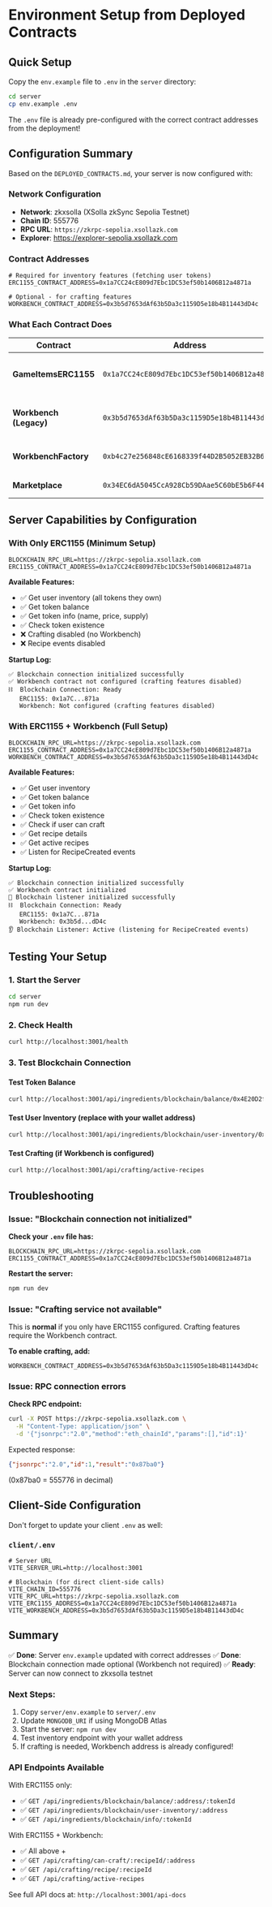 # Environment Setup from Deployed Contracts

## Quick Setup

Copy the `env.example` file to `.env` in the `server` directory:

```bash
cd server
cp env.example .env
```

The `.env` file is already pre-configured with the correct contract addresses from the deployment!

## Configuration Summary

Based on the `DEPLOYED_CONTRACTS.md`, your server is now configured with:

### Network Configuration
- **Network**: zkxsolla (XSolla zkSync Sepolia Testnet)
- **Chain ID**: 555776
- **RPC URL**: `https://zkrpc-sepolia.xsollazk.com`
- **Explorer**: https://explorer-sepolia.xsollazk.com

### Contract Addresses

```env
# Required for inventory features (fetching user tokens)
ERC1155_CONTRACT_ADDRESS=0x1a7CC24cE809d7Ebc1DC53ef50b1406B12a4871a

# Optional - for crafting features
WORKBENCH_CONTRACT_ADDRESS=0x3b5d7653dAf63b5Da3c1159D5e18b4B11443dD4c
```

### What Each Contract Does

| Contract | Address | Purpose | Required? |
|----------|---------|---------|-----------|
| **GameItemsERC1155** | `0x1a7CC24cE809d7Ebc1DC53ef50b1406B12a4871a` | Game items (ERC1155 tokens) | ✅ **Yes** (for inventory) |
| **Workbench (Legacy)** | `0x3b5d7653dAf63b5Da3c1159D5e18b4B11443dD4c` | Crafting system | ⚠️ Optional (for crafting) |
| **WorkbenchFactory** | `0xb4c27e256848cE6168339f44D2B5052EB32B6eF3` | Create workbench instances | ℹ️ Not yet integrated |
| **Marketplace** | `0x34EC6dA5045CcA928Cb59DAae5C60bE5b6F44E50` | Trading platform | ℹ️ Not yet integrated |

## Server Capabilities by Configuration

### With Only ERC1155 (Minimum Setup)
```env
BLOCKCHAIN_RPC_URL=https://zkrpc-sepolia.xsollazk.com
ERC1155_CONTRACT_ADDRESS=0x1a7CC24cE809d7Ebc1DC53ef50b1406B12a4871a
```

**Available Features:**
- ✅ Get user inventory (all tokens they own)
- ✅ Get token balance
- ✅ Get token info (name, price, supply)
- ✅ Check token existence
- ❌ Crafting disabled (no Workbench)
- ❌ Recipe events disabled

**Startup Log:**
```
✅ Blockchain connection initialized successfully
✅ Workbench contract not configured (crafting features disabled)
⛓️  Blockchain Connection: Ready
   ERC1155: 0x1a7C...871a
   Workbench: Not configured (crafting features disabled)
```

### With ERC1155 + Workbench (Full Setup)
```env
BLOCKCHAIN_RPC_URL=https://zkrpc-sepolia.xsollazk.com
ERC1155_CONTRACT_ADDRESS=0x1a7CC24cE809d7Ebc1DC53ef50b1406B12a4871a
WORKBENCH_CONTRACT_ADDRESS=0x3b5d7653dAf63b5Da3c1159D5e18b4B11443dD4c
```

**Available Features:**
- ✅ Get user inventory
- ✅ Get token balance
- ✅ Get token info
- ✅ Check token existence
- ✅ Check if user can craft
- ✅ Get recipe details
- ✅ Get active recipes
- ✅ Listen for RecipeCreated events

**Startup Log:**
```
✅ Blockchain connection initialized successfully
✅ Workbench contract initialized
🔗 Blockchain listener initialized successfully
⛓️  Blockchain Connection: Ready
   ERC1155: 0x1a7C...871a
   Workbench: 0x3b5d...dD4c
👂 Blockchain Listener: Active (listening for RecipeCreated events)
```

## Testing Your Setup

### 1. Start the Server
```bash
cd server
npm run dev
```

### 2. Check Health
```bash
curl http://localhost:3001/health
```

### 3. Test Blockchain Connection

#### Test Token Balance
```bash
curl http://localhost:3001/api/ingredients/blockchain/balance/0x4E20D2f3a7B140405C81baC8B593b37221B6a847/1
```

#### Test User Inventory (replace with your wallet address)
```bash
curl http://localhost:3001/api/ingredients/blockchain/user-inventory/0x4E20D2f3a7B140405C81baC8B593b37221B6a847
```

#### Test Crafting (if Workbench is configured)
```bash
curl http://localhost:3001/api/crafting/active-recipes
```

## Troubleshooting

### Issue: "Blockchain connection not initialized"

**Check your `.env` file has:**
```env
BLOCKCHAIN_RPC_URL=https://zkrpc-sepolia.xsollazk.com
ERC1155_CONTRACT_ADDRESS=0x1a7CC24cE809d7Ebc1DC53ef50b1406B12a4871a
```

**Restart the server:**
```bash
npm run dev
```

### Issue: "Crafting service not available"

This is **normal** if you only have ERC1155 configured. Crafting features require the Workbench contract.

**To enable crafting, add:**
```env
WORKBENCH_CONTRACT_ADDRESS=0x3b5d7653dAf63b5Da3c1159D5e18b4B11443dD4c
```

### Issue: RPC connection errors

**Check RPC endpoint:**
```bash
curl -X POST https://zkrpc-sepolia.xsollazk.com \
  -H "Content-Type: application/json" \
  -d '{"jsonrpc":"2.0","method":"eth_chainId","params":[],"id":1}'
```

Expected response:
```json
{"jsonrpc":"2.0","id":1,"result":"0x87ba0"}
```
(0x87ba0 = 555776 in decimal)

## Client-Side Configuration

Don't forget to update your client `.env` as well:

### `client/.env`
```env
# Server URL
VITE_SERVER_URL=http://localhost:3001

# Blockchain (for direct client-side calls)
VITE_CHAIN_ID=555776
VITE_RPC_URL=https://zkrpc-sepolia.xsollazk.com
VITE_ERC1155_ADDRESS=0x1a7CC24cE809d7Ebc1DC53ef50b1406B12a4871a
VITE_WORKBENCH_ADDRESS=0x3b5d7653dAf63b5Da3c1159D5e18b4B11443dD4c
```

## Summary

✅ **Done**: Server `env.example` updated with correct addresses
✅ **Done**: Blockchain connection made optional (Workbench not required)
✅ **Ready**: Server can now connect to zkxsolla testnet

### Next Steps:
1. Copy `server/env.example` to `server/.env`
2. Update `MONGODB_URI` if using MongoDB Atlas
3. Start the server: `npm run dev`
4. Test inventory endpoint with your wallet address
5. If crafting is needed, Workbench address is already configured!

### API Endpoints Available

With ERC1155 only:
- ✅ `GET /api/ingredients/blockchain/balance/:address/:tokenId`
- ✅ `GET /api/ingredients/blockchain/user-inventory/:address`
- ✅ `GET /api/ingredients/blockchain/info/:tokenId`

With ERC1155 + Workbench:
- ✅ All above +
- ✅ `GET /api/crafting/can-craft/:recipeId/:address`
- ✅ `GET /api/crafting/recipe/:recipeId`
- ✅ `GET /api/crafting/active-recipes`

See full API docs at: `http://localhost:3001/api-docs`


